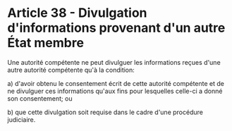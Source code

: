 # Article 38 - Divulgation d'informations provenant d'un autre État membre


Une autorité compétente ne peut divulguer les informations reçues d'une autre autorité compétente qu'à la condition:

a) d'avoir obtenu le consentement écrit de cette autorité compétente et de ne divulguer ces informations qu'aux fins pour lesquelles celle-ci a donné son consentement; ou

b) que cette divulgation soit requise dans le cadre d'une procédure judiciaire.
